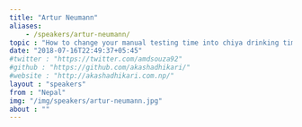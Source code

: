 ```yaml
---
title: "Artur Neumann"
aliases:
    - /speakers/artur-neumann/
topic : "How to change your manual testing time into chiya drinking time"
date: "2018-07-16T22:49:37+05:45"
#twitter : "https://twitter.com/amdsouza92"
#github : "https://github.com/akashadhikari/"
#website : "http://akashadhikari.com.np/"
layout : "speakers"
from : "Nepal"
img: "/img/speakers/artur-neumann.jpg"
about : ""
---
```

